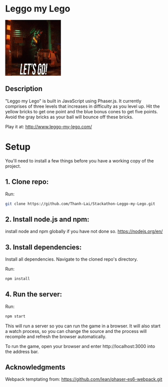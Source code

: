 # Leggo my Lego
<img align="center" width="178" height="178"
     title="Size Limit logo" src="./assets/images/lets-go.gif">

## Description
"Leggo my Lego" is built in JavaScript using Phaser.js. It currently comprises of three levels that increases in difficulty as you level up. Hit the yellow bricks to get one point and the blue bonus cones to get five points. Avoid the gray bricks as your ball will bounce off these bricks.

Play it at: http://www.leggo-my-lego.com/

# Setup
You'll need to install a few things before you have a working copy of the project.

## 1. Clone repo:

Run:

```sh
git clone https://github.com/Thanh-Lai/Stackathon-Leggo-my-Lego.git
```

## 2. Install node.js and npm:

install node and npm globally if you have not done so.
https://nodejs.org/en/


## 3. Install dependencies:

Install all dependencies. Navigate to the cloned repo's directory.

Run:

```sh
npm install
``` 


## 4. Run the server:

Run:

```sh
npm start
```

This will run a server so you can run the game in a browser. It will also start a watch process, so you can change the source and the process will recompile and refresh the browser automatically.

To run the game, open your browser and enter http://localhost:3000 into the address bar.

## Acknowledgments

Webpack temptating from: https://github.com/lean/phaser-es6-webpack.git

